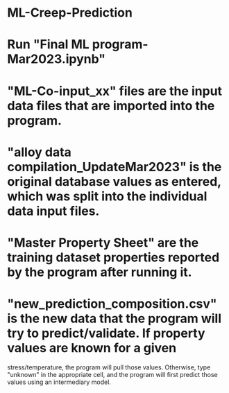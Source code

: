 # ML-Creep-Prediction
# Run "Final ML program-Mar2023.ipynb"
# "ML-Co-input_xx" files are the input data files that are imported into the program.
# "alloy data compilation_UpdateMar2023" is the original database values as entered, which was split into the individual data input files.
# "Master Property Sheet" are the training dataset properties reported by the program after running it.
# "new_prediction_composition.csv" is the new data that the program will try to predict/validate. If property values are known for a given 
stress/temperature, the program will pull those values. Otherwise, type "unknown" in the appropriate cell, and the program will first predict those values using an intermediary model. 
